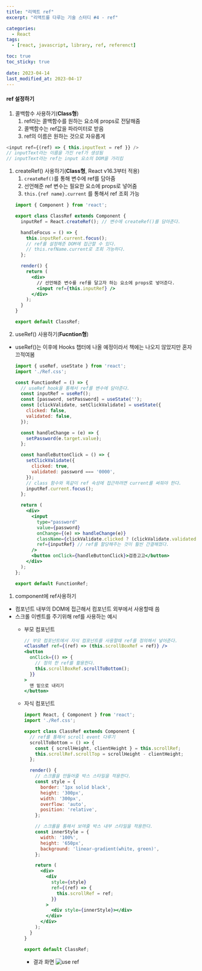 ```yaml
---
title: "리액트 ref"
excerpt: "리액트를 다루는 기술 스터디 #4 - ref"

categories:
  - React
tags:
  - [react, javascript, library, ref, referenct]

toc: true
toc_sticky: true
 
date: 2023-04-14
last_modified_at: 2023-04-17
---
```


#### ref 설정하기
1. 콜백함수 사용하기(**Class형**)
    1. ref라는 콜백함수를 원하는 요소에 props로 전달해줌    
    2. 콜백함수는 ref값을 파라미터로 받음    
    3. ref의 이름은 원하는 것으로 자유롭게    
    
  ```js
  <input ref={(ref) => { this.inputText = ref }} />
  // inputText라는 이름을 가진 ref가 생성됨
  // inputText라는 ref는 input 요소의 DOM을 가리킴    
  ```
    

1. createRef() 사용하기(**Class형**, React v16.3부터 적용)
    1. `createRef()`를 통해 변수에 ref를 담아줌
    1. 선언해준 ref 변수는 필요한 요소에 props로 넣어줌
    1. `this.{ref name}.current` 를 통해서 ref 조회 가능    
    ```jsx
    import { Component } from 'react';

    export class ClassRef extends Component {
      inputRef = React.createRef(); // 변수에 createRef()를 담아준다.

      handleFocus = () => {
        this.inputRef.current.focus();
        // ref를 설정해준 DOM에 접근할 수 있다.
        // this.refName.current로 조회 가능하다.
      };

      render() {
        return (
          <div>
            // 선언해준 변수를 ref를 달고자 하는 요소에 props로 넣어준다.
            <input ref={this.inputRef} /> 
          </div>
        );
      }
    }

    export default ClassRef;
    ```
1. useRef() 사용하기(**Fucntion형**)
  - useRef()는 이후에 Hooks 챕터에 나올 예정이라서 책에는 나오지 않았지만 혼자 끄적여봄
    ```jsx
    import { useRef, useState } from 'react';
    import './Ref.css';

    const FunctionRef = () => {
      // useRef hook을 통해서 ref를 변수에 담아준다.
      const inputRef = useRef();
      const [password, setPassword] = useState('');
      const [clickValidate, setClickValidate] = useState({
        clicked: false,
        validated: false,
      });

      const handleChange = (e) => {
        setPassword(e.target.value);
      };

      const handleButtonClick = () => {
        setClickValidate({
          clicked: true,
          validated: password === '0000',
        });
        // class 함수와 똑같이 ref 속성에 접근하려면 current를 써줘야 한다.
        inputRef.current.focus();
      };

      return (
        <div>
          <input
            type="password"
            value={password}
            onChange={(e) => handleChange(e)}
            className={clickValidate.clicked ? (clickValidate.validated ? 'success' : 'failure') : ''}
            ref={inputRef} // ref를 할당해주는 것이 훨씬 간결해졌다. 
          />
          <button onClick={handleButtonClick}>검증고고</button>
        </div>
      );
    };

    export default FunctionRef;
    ```
  

1. component에 ref사용하기
  - 컴포넌트 내부의 DOM에 접근해서 컴포넌트 외부에서 사용할때 씀
  - 스크롤 이벤트를 주기위해 ref를 사용하는 예시
    - 부모 컴포넌트
      ```jsx
      // 부모 컴포넌트에서 자식 컴포넌트를 사용할때 ref를 정의해서 넣어준다.
      <ClassRef ref={(ref) => (this.scrollBoxRef = ref)} />
      <button
        onClick={() => {
          // 정의 한 ref를 활용한다.
          this.scrollBoxRef.scrollToBottom();
        }}
      >
        맨 밑으로 내리기
      </button>
      ```

    - 자식 컴포넌트
      ```jsx
      import React, { Component } from 'react';
      import './Ref.css';

      export class ClassRef extends Component {
        // ref를 통해서 scroll event 다루기
        scrollToBottom = () => {
          const { scrollHeight, clientHeight } = this.scrollRef;
          this.scrollRef.scrollTop = scrollHeight - clientHeight;
        };

        render() {
          // 스크롤을 만들어줄 박스 스타일을 적용한다.
          const style = {
            border: '1px solid black',
            height: '300px',
            width: '300px',
            overflow: 'auto',
            position: 'relative',
          };

          // 스크롤을 통해서 보여줄 박스 내부 스타일을 적용한다.
          const innerStyle = {
            width: '100%',
            height: '650px',
            background: 'linear-gradient(white, green)',
          };

          return (
            <div>
              <div
                style={style}
                ref={(ref) => {
                  this.scrollRef = ref;
                }}
              >
                <div style={innerStyle}></div>
              </div>
            </div>
          );
        }
      }

      export default ClassRef;
      ```
      - 결과 화면
        ![use ref](https://user-images.githubusercontent.com/65106740/235303408-04cdb406-825b-4809-9c2d-75f8f7489ddb.gif)